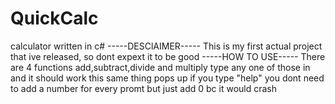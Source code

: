 # QuickCalc
calculator written in c#
-----DESClAIMER-----
This is my first actual project that ive released, so dont expext it to be good
-----HOW TO USE-----
There are 4 functions add,subtract,divide and multiply 
type any one of those in and it should work
this same thing pops up if you type "help"
you dont need to add a number for every promt but just add 0 bc it would crash 

